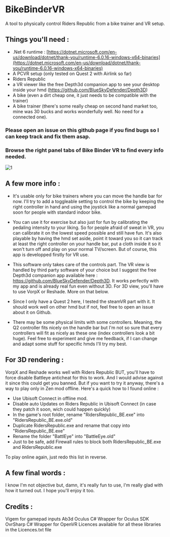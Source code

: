 # BikeBinderVR
A tool to physically control Riders Republic from a bike trainer and VR setup. 


## Things you'll need :

- .Net 6 runtime : [https://dotnet.microsoft.com/en-us/download/dotnet/thank-you/runtime-6.0.16-windows-x64-binaries](https://dotnet.microsoft.com/en-us/download/dotnet/thank-you/runtime-6.0.16-windows-x64-binaries)
- A PCVR setup (only tested on Quest 2 with Airlink so far)
- Riders Republic
- a VR viewer like the free Depth3d companion app to see your desktop inside your hmd (https://github.com/BlueSkyDefender/Depth3D)
- A bike (even a dirt cheap one, it just needs to be compatible with the trainer)
- A bike trainer (there's some really cheap on second hand market too, mine was 30 bucks and works wonderfully well. No need for a connected one).

### Please open an issue on this github page if you find bugs so I can keep track and fix them asap.

### Browse the right panel tabs of Bike Binder VR to find every info needed.

![1](https://user-images.githubusercontent.com/109091343/233663790-688885fc-62c7-4f99-aab9-b1e2da8abb82.png)


## A few more info :

- It's usable only for bike trainers where you can move the handle bar for now. I'll try to add a toggleable setting to control the bike by keeping the right controller in hand and using the joystick like a normal gamepad soon for people with standard indoor bike.

- You can use it for exercise but also just for fun by calibrating the pedaling intensity to your liking. So for people afraid of sweat in VR, you can calibrate it on the lowest speed possible and still have fun. It's also playable by having the hmd set aside, point it toward you so it can track at least the right controller on your handle bar, put a cloth inside it so it won't turn off and play on your normal TV/screen. But of course, this app is developped firstly for VR use.

- This software only takes care of the controls part. The VR view is handled by third party software of your choice but I suggest the free Depth3d companion app available here : https://github.com/BlueSkyDefender/Depth3D. It works perfectly with my app and is already real fun even without 3D.
For 3D view, you'll have to use VorpX or Reshade. More on that below.

- Since I only have a Quest 2 here, I tested the steamVR part with it. It should work well on other hmd but if not, feel free to open an issue about it on Github.

- There may be some physical limits with some controllers. Meaning, the Q2 controller fits nicely on the handle bar but I'm not so sure that every controllers will fit as nicely as these one (index controllers look a bit huge). Feel free to experiment and give me feedback, if I can change and adapt some stuff for specific hmds I'll try my best.


## For 3D rendering :
VorpX and Reshade works well with Riders Republic BUT, you'll have to force disable Battleye anticheat for this to work. And I would advise against it since this could get you banned.
But if you want to try it anyway, there's a way to play only in Zen mod offline. Here's a quick how to I found online :
- Use Ubisoft Connect in offline mod.
- Disable auto Updates on Riders Republic in Ubisoft Connect (in case they patch it soon, wich could happen quickly)
- In the game's root folder, rename "RidersRepublic_BE.exe" into "RidersRepublic_BE.exe.old"
- Duplicate RidersRepublic.exe and rename that copy into "RidersRepublic_BE.exe"
- Rename the folder "BattlEye" into "BattleEye.old"
- Just to be safe, add Firewall rules to block both RidersRepublic_BE.exe and RidersRepublic.exe

To play online again, just redo this list in reverse.



## A few final words :
I know I'm not objective but, damn, it's really fun to use, I'm really glad with how it turned out. I hope you'll enjoy it too.


## Credits :
Vigem for gamepad inputs
Ab3d Oculus C# Wrapper for Oculus SDK
OvrSharp C# Wrapper for OpenVR
Licences available for all these libraries in the Licences.txt file
